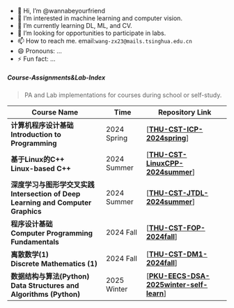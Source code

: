 - 👋 Hi, I’m @wannabeyourfriend
- 👀 I’m interested in machine learning and computer vision.
- 🌱 I’m currently learning DL, ML, and CV.
- 💞️ I’m looking for opportunities to participate in labs.
- 📫 How to reach me. email:`wang-zx23@mails.tsinghua.edu.cn`
- 😄 Pronouns: ...
- ⚡ Fun fact: ...

##### Course-Assignments&Lab-Index

> PA and Lab implementations for courses during school or self-study.

| Course Name                                                  | Time        | Repository Link                                              |
| ------------------------------------------------------------ | ----------- | ------------------------------------------------------------ |
| **计算机程序设计基础<br />Introduction to Programming**      | 2024 Spring | [**[THU-CST-ICP-2024spring](https://github.com/wannabeyourfriend/THU-CST-ICP-2024spring)**] |
| **基于Linux的C++<br />Linux-based C++**            | 2024 Summer | [**[THU-CST-LinuxCPP-2024summer](https://github.com/wannabeyourfriend/THU-CST-LinuxCPP-2024summer)**] |
| **深度学习与图形学交叉实践<br />Intersection of Deep Learning and Computer Graphics** | 2024 Summer | [**[THU-CST-JTDL-2024summer](https://github.com/wannabeyourfriend/THU-CST-JTDL-2024summer)**] |
| **程序设计基础<br />Computer Programming Fundamentals**      | 2024 Fall   | [[**THU-CST-FOP-2024fall**](https://github.com/wannabeyourfriend/THU-CST-FOP-2024fall)] |
| **离散数学(1)<br />Discrete Mathematics (1)**                | 2024 Fall   | [**[THU-CST-DM1-2024fall](https://github.com/wannabeyourfriend/THU-CST-DM1-2024fall)**] |
| **数据结构与算法(Python)<br />Data Structures and Algorithms (Python)** | 2025 Winter | [**[PKU-EECS-DSA-2025winter-self-learn](https://github.com/wannabeyourfriend/PKU-EECS-DSA-2025winter-self-learn)**] |



<!---
wannabeyourfriend/wannabeyourfriend is a ✨ special ✨ repository because its `README.md` (this file) appears on your GitHub profile.
You can click the Preview link to take a look at your changes.
--->
